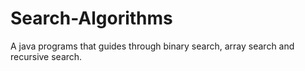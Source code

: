 # Search-Algorithms
A java programs that guides through binary search, array search and recursive search.
